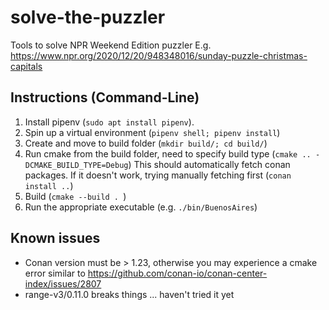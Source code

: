 # solve-the-puzzler
Tools to solve NPR Weekend Edition puzzler
E.g. https://www.npr.org/2020/12/20/948348016/sunday-puzzle-christmas-capitals 

## Instructions (Command-Line)
1. Install pipenv (```sudo apt install pipenv```). 
2. Spin up a virtual environment (```pipenv shell; pipenv install```)
3. Create and move to build folder (```mkdir build/; cd build/```)
4. Run cmake from the build folder, need to specify build type (```cmake .. -DCMAKE_BUILD_TYPE=Debug```)
   This should automatically fetch conan packages. If it doesn't work, trying manually fetching first (```conan install ..```)
5. Build (```cmake --build . ```)
6. Run the appropriate executable (e.g. ```./bin/BuenosAires```)

## Known issues
* Conan version must be > 1.23, otherwise you may experience a cmake error similar to https://github.com/conan-io/conan-center-index/issues/2807
* range-v3/0.11.0 breaks things ... haven't tried it yet
